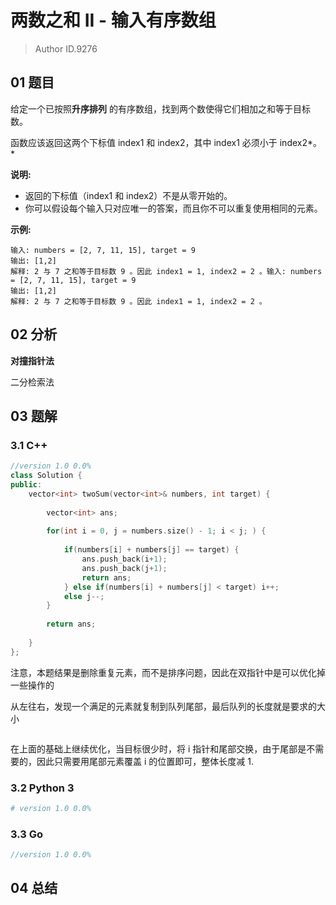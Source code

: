 # 两数之和 II - 输入有序数组
> Author ID.9276

## 01 题目

给定一个已按照**升序排列** 的有序数组，找到两个数使得它们相加之和等于目标数。

函数应该返回这两个下标值 index1 和 index2，其中 index1 必须小于 index2*。*

**说明:**

- 返回的下标值（index1 和 index2）不是从零开始的。
- 你可以假设每个输入只对应唯一的答案，而且你不可以重复使用相同的元素。

**示例:**

```
输入: numbers = [2, 7, 11, 15], target = 9
输出: [1,2]
解释: 2 与 7 之和等于目标数 9 。因此 index1 = 1, index2 = 2 。输入: numbers = [2, 7, 11, 15], target = 9
输出: [1,2]
解释: 2 与 7 之和等于目标数 9 。因此 index1 = 1, index2 = 2 。
```

## 02 分析

**对撞指针法**

二分检索法

## 03 题解

### 3.1 C++



```c++
//version 1.0 0.0%
class Solution {
public:
    vector<int> twoSum(vector<int>& numbers, int target) {
        
        vector<int> ans;
    
        for(int i = 0, j = numbers.size() - 1; i < j; ) {
                
            if(numbers[i] + numbers[j] == target) {
                ans.push_back(i+1);
                ans.push_back(j+1);
                return ans;
            } else if(numbers[i] + numbers[j] < target) i++;
            else j--;
        }
        
        return ans;
        
    }
};
```

注意，本题结果是删除重复元素，而不是排序问题，因此在双指针中是可以优化掉一些操作的

从左往右，发现一个满足的元素就复制到队列尾部，最后队列的长度就是要求的大小

```c++

```

在上面的基础上继续优化，当目标很少时，将 i 指针和尾部交换，由于尾部是不需要的，因此只需要用尾部元素覆盖 i 的位置即可，整体长度减 1.

### 3.2 Python 3

```python
# version 1.0 0.0%

```

### 3.3 Go

```Go
//version 1.0 0.0%

```



## 04 总结

